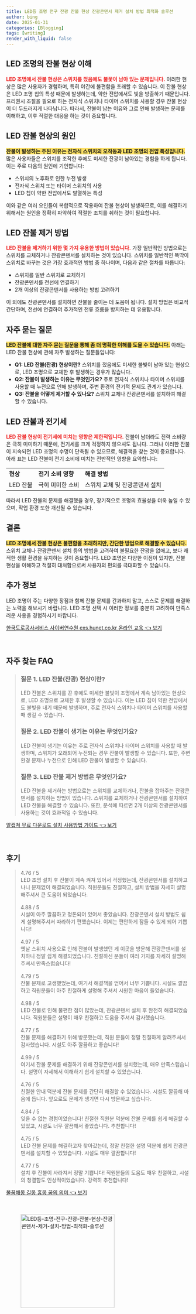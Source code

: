 ```yaml
---
title: LED등 조명 전구 잔광 잔불 현상 잔광콘덴서 제거 설치 방법 최적화 솔루션
author: bing
date: 2025-01-31
categories: [Blogging]
tags: [writing]
render_with_liquid: false
---
```



<h2 id='LED 조명의 잔불 현상 이해'>LED 조명의 잔불 현상 이해</h2>

<p><b><span style="color: #ee2323;">LED 조명에서 잔불 현상은 스위치를 껐음에도 불꽃이 남아 있는 문제입니다.</span></b> 이러한 현상은 많은 사용자가 경험하며, 특히 야간에 불편함을 초래할 수 있습니다. 이 잔불 현상은 LED 조명 칩의 특성 때문에 발생하는데, 약한 전압에서도 빛을 방출하기 때문입니다. 프리퀀시 조절을 필요로 하는 전자식 스위치나 타이머 스위치를 사용할 경우 잔불 현상이 더 두드러지게 나타납니다. 따라서, 잔불이 남는 이유와 그로 인해 발생하는 문제를 이해하고, 이후 적절한 대응을 하는 것이 중요합니다.</p>

<h2 id='LED 잔불 현상의 원인'>LED 잔불 현상의 원인</h2>

<p><b><span style="background-color: #ffe066;">잔불이 발생하는 주된 이유는 전자식 스위치의 오작동과 LED 조명의 전압 특성입니다.</span></b> 많은 사용자들은 스위치를 조작한 후에도 미세한 잔광이 남아있는 경험을 하게 됩니다. 이는 주로 다음의 원인에 기인합니다:</p>

<ul>
    <li>스위치의 노후화로 인한 누전 발생</li>
    <li>전자식 스위치 또는 타이머 스위치의 사용</li>
    <li>LED 칩이 약한 전압에서도 발열하는 특성</li>
</ul>

<p>이와 같은 여러 요인들이 복합적으로 작용하여 잔불 현상이 발생하므로, 이를 해결하기 위해서는 원인을 정확히 파악하여 적절한 조치를 취하는 것이 필요합니다.</p>

<h2 id='LED 잔불 제거 방법'>LED 잔불 제거 방법</h2>

<p><b><span style="color: #ee2323;">LED 잔불을 제거하기 위한 몇 가지 유용한 방법이 있습니다.</span></b> 가장 일반적인 방법으로는 스위치를 교체하거나 잔광콘덴서를 설치하는 것이 있습니다. 스위치를 일반적인 똑딱이 스위치로 바꾸는 것은 가장 효과적인 방법 중 하나이며, 다음과 같은 절차를 따릅니다:</p>

<ul>
    <li>스위치를 일반 스위치로 교체하기</li>
    <li>잔광콘덴서를 전선에 연결하기</li>
    <li>2개 이상의 잔광콘덴서를 사용하는 방법 고려하기</li>
</ul>

<p>이 외에도 잔광콘덴서를 설치하면 잔불을 줄이는 데 도움이 됩니다. 설치 방법은 비교적 간단하며, 전선에 연결하여 추가적인 전류 흐름을 방지하는 데 유용합니다.</p>

<h2 id='자주 묻는 질문'>자주 묻는 질문</h2>

<p><b><span style="background-color: #ffe066;">LED 잔불에 대한 자주 묻는 질문을 통해 좀 더 명확한 이해를 도울 수 있습니다.</span></b> 아래는 LED 잔불 현상에 관해 자주 발생하는 질문들입니다:</p>

<ul>
    <li><b>Q1: LED 잔불(잔광) 현상이란?</b> 스위치를 껐음에도 미세한 불빛이 남아 있는 현상으로, LED 조명으로 교체한 후 발생하는 경우가 많습니다.</li>
    <li><b>Q2: 잔불이 발생하는 이유는 무엇인가요?</b> 주로 전자식 스위치나 타이머 스위치를 사용할 때 누전으로 인해 발생하며, 주변 환경의 전기적 문제도 관계가 있습니다.</li>
    <li><b>Q3: 잔불을 어떻게 제거할 수 있나요?</b> 스위치 교체나 잔광콘덴서를 설치하여 해결할 수 있습니다.</li>
</ul>

<h2 id='LED 잔불과 전기세'>LED 잔불과 전기세</h2>

<p><b><span style="color: #ee2323;">LED 잔불 현상이 전기세에 미치는 영향은 제한적입니다.</span></b> 잔불이 남더라도 전력 소비량은 극히 미미하기 때문에, 전기세를 크게 걱정하지 않으셔도 됩니다. 그러나 이러한 잔불이 지속되면 LED 조명의 수명이 단축될 수 있으므로, 해결책을 찾는 것이 중요합니다. 아래 표는 LED 잔불이 전기 소비에 미치는 전반적인 영향을 요약합니다:</p>

<table>
    <tr>
        <td><b>현상</b></td>
        <td><b>전기 소비 영향</b></td>
        <td><b>해결 방법</b></td>
    </tr>
    <tr>
        <td>LED 잔불</td>
        <td>극히 미미한 소비</td>
        <td>스위치 교체 및 잔광콘덴서 설치</td>
    </tr>
</table>

<p>따라서 LED 잔불의 문제를 해결했을 경우, 장기적으로 조명의 효율성을 더욱 높일 수 있으며, 작업 환경 또한 개선될 수 있습니다.</p>

<h2 id='결론'>결론</h2>

<p><b><span style="background-color: #ffe066;">LED 조명에서 잔불 현상은 불편함을 초래하지만, 간단한 방법으로 해결할 수 있습니다.</span></b> 스위치 교체나 잔광콘덴서 설치 등의 방법을 고려하여 불필요한 잔광을 없애고, 보다 쾌적한 생활 환경을 유지하는 것이 중요합니다. LED 조명은 다양한 이점이 있지만, 잔불 현상을 이해하고 적절히 대처함으로써 사용자의 편의를 극대화할 수 있습니다.</p>

<h2 id='추가 정보'>추가 정보</h2>

<p>LED 조명이 주는 다양한 장점과 함께 잔불 문제를 간과하지 말고, 스스로 문제를 해결하는 노력을 해보시기 바랍니다. LED 조명 선택 시 이러한 정보를 충분히 고려하여 만족스러운 사용을 경험하시기 바랍니다.</p>


<p><a class="click-button" title="한국도로공사서비스 사이버연수원 exs.hunet.co.kr 온라인 교육" href="https://blackassets.github.io/posts/%ED%95%9C%EA%B5%AD%EB%8F%84%EB%A1%9C%EA%B3%B5%EC%82%AC%EC%84%9C%EB%B9%84%EC%8A%A4-%EC%82%AC%EC%9D%B4%EB%B2%84%EC%97%B0%EC%88%98%EC%9B%90-exs.hunet.co.kr-%EC%98%A8%EB%9D%BC%EC%9D%B8-%EA%B5%90%EC%9C%A1/" rel="dofollow">한국도로공사서비스 사이버연수원 exs.hunet.co.kr 온라인 교육 👈 보기</a></p><br>
<h2 id='자주_찾는_FAQ'>자주 찾는 FAQ</h2>
<div itemscope="" itemtype="https://schema.org/FAQPage"> 
<blockquote> 
<div itemscope="" itemprop="mainEntity" itemtype="https://schema.org/Question"> 
<h3 itemprop="name">질문 1. LED 잔불(잔광) 현상이란?</h3> 
<div itemscope="" itemprop="acceptedAnswer" itemtype="https://schema.org/Answer"> 
<span itemprop="text"> 
<p>LED 잔불은 스위치를 끈 후에도 미세한 불빛이 조명에서 계속 남아있는 현상으로, LED 조명으로 교체한 후 발생할 수 있습니다. 이는 LED 칩이 약한 전압에서도 불빛을 내기 때문에 발생하며, 주로 전자식 스위치나 타이머 스위치를 사용할 때 생길 수 있습니다.</p> 
</span> 
</div> 
</div> 

<div itemscope="" itemprop="mainEntity" itemtype="https://schema.org/Question"> 
<h3 itemprop="name">질문 2. LED 잔불이 생기는 이유는 무엇인가요?</h3> 
<div itemscope="" itemprop="acceptedAnswer" itemtype="https://schema.org/Answer"> 
<span itemprop="text"> 
<p>LED 잔불이 생기는 이유는 주로 전자식 스위치나 타이머 스위치를 사용할 때 발생하며, 스위치가 오래되어 누전되는 경우 잔불이 발생할 수 있습니다. 또한, 주변 환경 문제나 누전으로 인해 LED 잔불이 발생할 수 있습니다.</p> 
</span> 
</div> 
</div> 

<div itemscope="" itemprop="mainEntity" itemtype="https://schema.org/Question"> 
<h3 itemprop="name">질문 3. LED 잔불 제거 방법은 무엇인가요?</h3> 
<div itemscope="" itemprop="acceptedAnswer" itemtype="https://schema.org/Answer"> 
<span itemprop="text"> 
<p>LED 잔불을 제거하는 방법으로는 스위치를 교체하거나, 잔불을 잡아주는 잔광콘덴서를 설치하는 방법이 있습니다. 스위치를 교체하거나 잔광콘덴서를 설치하여 LED 잔불을 해결할 수 있습니다. 또한, 분석에 따르면 2개 이상의 잔광콘덴서를 사용하는 것이 효과적일 수 있습니다.</p> 
</span> 
</div> 
</div> 

</blockquote> 
</div>
<p><a class="click-button" title="알캡쳐 무료 다운로드 설치 사용방법 가이드" href="https://blackassets.github.io/posts/%EC%95%8C%EC%BA%A1%EC%B3%90-%EB%AC%B4%EB%A3%8C-%EB%8B%A4%EC%9A%B4%EB%A1%9C%EB%93%9C-%EC%84%A4%EC%B9%98-%EC%82%AC%EC%9A%A9%EB%B0%A9%EB%B2%95-%EA%B0%80%EC%9D%B4%EB%93%9C/" rel="dofollow">알캡쳐 무료 다운로드 설치 사용방법 가이드 👈 보기</a></p><br>
<h2 id='후기'>후기</h2>
<div itemscope itemtype="https://schema.org/Product">
  <blockquote>
  <div itemprop="review" itemscope itemtype="https://schema.org/Review">
      <div itemprop="reviewRating" itemscope itemtype="https://schema.org/Rating"> <span itemprop="ratingValue">4.76</span> / <span itemprop="bestRating">5</span> </div>
      <span itemprop="reviewBody">LED 조명 설치 후 잔불이 계속 켜져 있어서 걱정했는데, 잔광콘덴서를 설치하고 나니 문제없이 해결되었습니다. 직원분들도 친절하고, 설치 방법을 자세히 설명해주셔서 큰 도움이 되었습니다.</span>
  </div>
  <br>
  <div itemprop="review" itemscope itemtype="https://schema.org/Review">
      <div itemprop="reviewRating" itemscope itemtype="https://schema.org/Rating"> <span itemprop="ratingValue">4.88</span> / <span itemprop="bestRating">5</span> </div>
      <span itemprop="reviewBody">시설이 아주 깔끔하고 정돈되어 있어서 좋았습니다. 잔광콘덴서 설치 방법도 쉽게 설명해주셔서 따라하기 편했습니다. 이제는 편안하게 잠들 수 있게 되어 기쁩니다!</span>
  </div>
  <br>
  <div itemprop="review" itemscope itemtype="https://schema.org/Review">
      <div itemprop="reviewRating" itemscope itemtype="https://schema.org/Rating"> <span itemprop="ratingValue">4.97</span> / <span itemprop="bestRating">5</span> </div>
      <span itemprop="reviewBody">옛날 스위치 사용으로 인해 잔불이 발생했던 게 이곳을 방문해 잔광콘덴서를 설치하니 정말 쉽게 해결되었습니다. 친절하신 분들이 여러 가지를 자세히 설명해주셔서 만족스럽습니다!</span>
  </div>
  <br>
  <div itemprop="review" itemscope itemtype="https://schema.org/Review">
      <div itemprop="reviewRating" itemscope itemtype="https://schema.org/Rating"> <span itemprop="ratingValue">4.79</span> / <span itemprop="bestRating">5</span> </div>
      <span itemprop="reviewBody">잔불 문제로 고생했었는데, 여기서 해결책을 얻어서 너무 기쁩니다. 시설도 깔끔하고 직원분들이 아주 친절하게 설명해 주셔서 시원한 마음이 들었습니다.</span>
  </div>
  <br>
  <div itemprop="review" itemscope itemtype="https://schema.org/Review">
      <div itemprop="reviewRating" itemscope itemtype="https://schema.org/Rating"> <span itemprop="ratingValue">4.98</span> / <span itemprop="bestRating">5</span> </div>
      <span itemprop="reviewBody">LED 잔불로 인해 불편한 점이 많았는데, 잔광콘덴서 설치 후 완전히 해결되었습니다. 직원분들은 설명이 매우 친절하고 도움을 주셔서 감사했습니다.</span>
  </div>
  <br>
  <div itemprop="review" itemscope itemtype="https://schema.org/Review">
      <div itemprop="reviewRating" itemscope itemtype="https://schema.org/Rating"> <span itemprop="ratingValue">4.77</span> / <span itemprop="bestRating">5</span> </div>
      <span itemprop="reviewBody">잔불 문제를 해결하기 위해 방문했는데, 직원 분들이 정말 친절하게 알려주셔서 감사했습니다. 시설도 아주 깔끔하고 좋습니다!</span>
  </div>
  <br>
  <div itemprop="review" itemscope itemtype="https://schema.org/Review">
      <div itemprop="reviewRating" itemscope itemtype="https://schema.org/Rating"> <span itemprop="ratingValue">4.99</span> / <span itemprop="bestRating">5</span> </div>
      <span itemprop="reviewBody">여기서 잔불 문제를 해결하기 위해 잔광콘덴서를 설치했는데, 매우 만족스럽습니다. 설명이 자세해서 이해하기 쉽게 설치할 수 있었습니다.</span>
  </div>
  <br>
  <div itemprop="review" itemscope itemtype="https://schema.org/Review">
      <div itemprop="reviewRating" itemscope itemtype="https://schema.org/Rating"> <span itemprop="ratingValue">4.76</span> / <span itemprop="bestRating">5</span> </div>
      <span itemprop="reviewBody">친절한 안내 덕분에 잔불 문제를 간단히 해결할 수 있었습니다. 시설도 깔끔해 마음에 듭니다. 앞으로도 문제가 생기면 다시 방문하고 싶습니다.</span>
  </div>
  <br>
  <div itemprop="review" itemscope itemtype="https://schema.org/Review">
      <div itemprop="reviewRating" itemscope itemtype="https://schema.org/Rating"> <span itemprop="ratingValue">4.84</span> / <span itemprop="bestRating">5</span> </div>
      <span itemprop="reviewBody">잊을 수 없는 경험이었습니다! 친절한 직원분 덕분에 잔불 문제를 쉽게 해결할 수 있었고, 시설도 너무 깔끔해서 좋았습니다. 추천합니다!</span>
  </div>
  <br>
  <div itemprop="review" itemscope itemtype="https://schema.org/Review">
      <div itemprop="reviewRating" itemscope itemtype="https://schema.org/Rating"> <span itemprop="ratingValue">4.75</span> / <span itemprop="bestRating">5</span> </div>
      <span itemprop="reviewBody">LED 잔불 문제를 해결하고자 찾아갔는데, 정말 친절한 설명 덕분에 쉽게 잔광콘덴서를 설치할 수 있었습니다. 시설도 매우 깔끔합니다!</span>
  </div>
  <br>
  <div itemprop="review" itemscope itemtype="https://schema.org/Review">
      <div itemprop="reviewRating" itemscope itemtype="https://schema.org/Rating"> <span itemprop="ratingValue">4.77</span> / <span itemprop="bestRating">5</span> </div>
      <span itemprop="reviewBody">설치 후 잔불이 사라져서 정말 기쁩니다! 직원분들의 도움도 매우 친절하고, 시설의 청결함도 인상적이었습니다. 강력히 추천합니다!</span>
  </div>
  </blockquote>
</div>
<p><a class="click-button" title="불꿈해몽 길몽 흉몽 꿈의 의미" href="https://blackassets.github.io/posts/%EB%B6%88%EA%BF%88%ED%95%B4%EB%AA%BD-%EA%B8%B8%EB%AA%BD-%ED%9D%89%EB%AA%BD-%EA%BF%88%EC%9D%98-%EC%9D%98%EB%AF%B8/" rel="dofollow">불꿈해몽 길몽 흉몽 꿈의 의미 👈 보기</a></p><br>
<figure class="image"><img src="https://blackassets.github.io/assets/img/thumbnail/LED등-조명-전구-잔광-잔불-현상-잔광콘덴서-제거-설치-방법-최적화-솔루션.webp" alt="LED등-조명-전구-잔광-잔불-현상-잔광콘덴서-제거-설치-방법-최적화-솔루션" width="256" height="256"></figure>